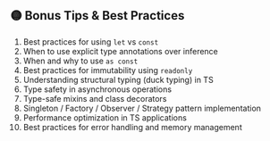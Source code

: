 ## 🟡 Bonus Tips & Best Practices

1. Best practices for using `let` vs `const`
2. When to use explicit type annotations over inference
3. When and why to use `as const`
4. Best practices for immutability using `readonly`
5. Understanding structural typing (duck typing) in TS
6. Type safety in asynchronous operations
7. Type-safe mixins and class decorators
8. Singleton / Factory / Observer / Strategy pattern implementation
9. Performance optimization in TS applications
10. Best practices for error handling and memory management
